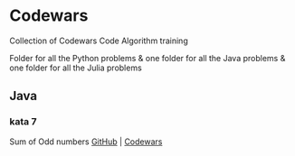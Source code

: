 # Codewars
Collection of Codewars Code Algorithm training

Folder for all the Python problems & one folder for all the Java problems & one folder for all the Julia problems


## Java 

### kata 7 
Sum of Odd numbers [GitHub](https://github.com/MJST997/Codewars/blob/main/Java/sum_of_odd_numbers.java) | [Codewars](https://www.codewars.com/kata/55fd2d567d94ac3bc9000064/java)
